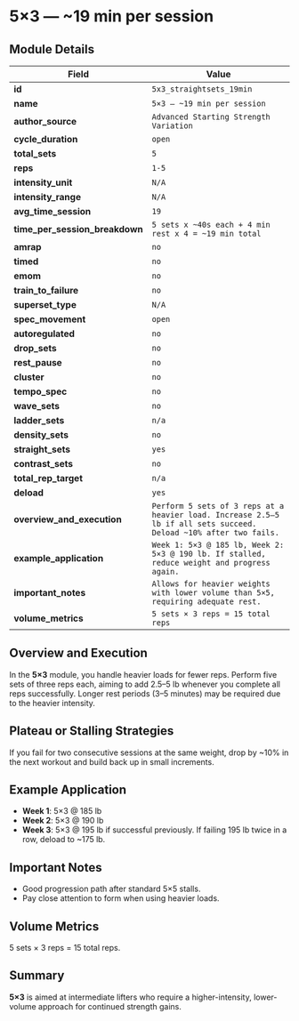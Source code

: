 # 5×3 — ~19 min per session

## Module Details

| Field                          | Value                                                                                                             |
| ------------------------------ | ----------------------------------------------------------------------------------------------------------------- |
| **id**                         | `5x3_straightsets_19min`                                                                                          |
| **name**                       | `5×3 — ~19 min per session`                                                                                       |
| **author_source**              | `Advanced Starting Strength Variation`                                                                            |
| **cycle_duration**             | `open`                                                                                                            |
| **total_sets**                 | `5`                                                                                                               |
| **reps**                       | `1-5`                                                                                                             |
| **intensity_unit**             | `N/A`                                                                                                             |
| **intensity_range**            | `N/A`                                                                                                             |
| **avg_time_session**           | `19`                                                                                                              |
| **time_per_session_breakdown** | `5 sets x ~40s each + 4 min rest x 4 = ~19 min total`                                                             |
| **amrap**                      | `no`                                                                                                              |
| **timed**                      | `no`                                                                                                              |
| **emom**                       | `no`                                                                                                              |
| **train_to_failure**           | `no`                                                                                                              |
| **superset_type**              | `N/A`                                                                                                             |
| **spec_movement**              | `open`                                                                                                            |
| **autoregulated**              | `no`                                                                                                              |
| **drop_sets**                  | `no`                                                                                                              |
| **rest_pause**                 | `no`                                                                                                              |
| **cluster**                    | `no`                                                                                                              |
| **tempo_spec**                 | `no`                                                                                                              |
| **wave_sets**                  | `no`                                                                                                              |
| **ladder_sets**                | `n/a`                                                                                                             |
| **density_sets**               | `no`                                                                                                              |
| **straight_sets**              | `yes`                                                                                                             |
| **contrast_sets**              | `no`                                                                                                              |
| **total_rep_target**           | `n/a`                                                                                                             |
| **deload**                     | `yes`                                                                                                             |
| **overview_and_execution**     | `Perform 5 sets of 3 reps at a heavier load. Increase 2.5–5 lb if all sets succeed. Deload ~10% after two fails.` |
| **example_application**        | `Week 1: 5×3 @ 185 lb, Week 2: 5×3 @ 190 lb. If stalled, reduce weight and progress again.`                       |
| **important_notes**            | `Allows for heavier weights with lower volume than 5×5, requiring adequate rest.`                                 |
| **volume_metrics**             | `5 sets × 3 reps = 15 total reps`                                                                                 |

## Overview and Execution

In the **5×3** module, you handle heavier loads for fewer reps. Perform five sets of three reps each, aiming to add 2.5–5 lb whenever you complete all reps successfully. Longer rest periods (3–5 minutes) may be required due to the heavier intensity.

## Plateau or Stalling Strategies

If you fail for two consecutive sessions at the same weight, drop by ~10% in the next workout and build back up in small increments.

## Example Application

- **Week 1**: 5×3 @ 185 lb
- **Week 2**: 5×3 @ 190 lb
- **Week 3**: 5×3 @ 195 lb if successful previously. If failing 195 lb twice in a row, deload to ~175 lb.

## Important Notes

- Good progression path after standard 5×5 stalls.
- Pay close attention to form when using heavier loads.

## Volume Metrics

5 sets × 3 reps = 15 total reps.

## Summary

**5×3** is aimed at intermediate lifters who require a higher-intensity, lower-volume approach for continued strength gains.